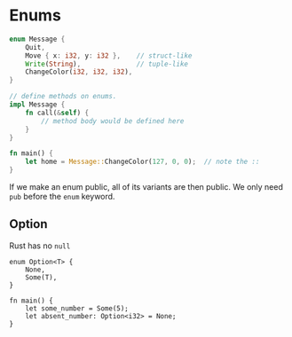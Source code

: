 # Enums

```rust
enum Message {
    Quit,
    Move { x: i32, y: i32 },    // struct-like
    Write(String),              // tuple-like
    ChangeColor(i32, i32, i32),
}

// define methods on enums.
impl Message {
    fn call(&self) {
        // method body would be defined here
    }
}

fn main() {
    let home = Message::ChangeColor(127, 0, 0);  // note the :: 
}
```

If we make an enum public, all of its variants are then public. We only need `pub` before the `enum` keyword.

## Option

Rust has no `null`

```rust,ignore
enum Option<T> {
    None,
    Some(T),
}

fn main() {
    let some_number = Some(5);
    let absent_number: Option<i32> = None;
}
```
